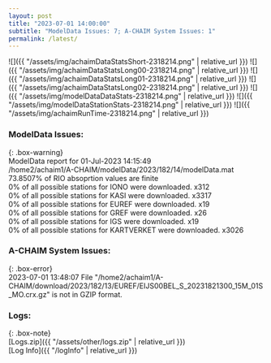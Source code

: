 ```yaml
---
layout: post
title: "2023-07-01 14:00:00"
subtitle: "ModelData Issues: 7; A-CHAIM System Issues: 1"
permalink: /latest/
---
```


![]({{ "/assets/img/achaimDataStatsShort-2318214.png" | relative_url }})
![]({{ "/assets/img/achaimDataStatsLong00-2318214.png" | relative_url }})
![]({{ "/assets/img/achaimDataStatsLong01-2318214.png" | relative_url }})
![]({{ "/assets/img/achaimDataStatsLong02-2318214.png" | relative_url }})
![]({{ "/assets/img/modelDataDataStats-2318214.png" | relative_url }})
![]({{ "/assets/img/modelDataStationStats-2318214.png" | relative_url }})
![]({{ "/assets/img/achaimRunTime-2318214.png" | relative_url }})


### ModelData Issues:  
  
{: .box-warning}  
 ModelData report for 01-Jul-2023 14:15:49   
 /home2/achaim1/A-CHAIM/modelData/2023/182/14/modelData.mat   
 73.8507% of RIO absoprtion values are finite   
 0% of all possible stations for IONO were downloaded. x312   
 0% of all possible stations for KASI were downloaded. x3317   
 0% of all possible stations for EUREF were downloaded. x19   
 0% of all possible stations for GREF were downloaded. x26   
 0% of all possible stations for IGS were downloaded. x19   
 0% of all possible stations for KARTVERKET were downloaded. x3026   
  
### A-CHAIM System Issues:  
  
{: .box-error}  
2023-07-01 13:48:07 File "/home2/achaim1/A-CHAIM/download/2023/182/13/EUREF/EIJS00BEL_S_20231821300_15M_01S_MO.crx.gz" is not in GZIP format.  

### Logs:  
  
{: .box-note}  
[Logs.zip]({{ "/assets/other/logs.zip" | relative_url }})  
[Log Info]({{ "/logInfo" | relative_url }})  
